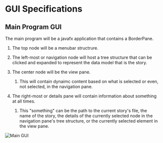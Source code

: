 # GUI Specifications

<!-- toc -->

## Main Program GUI

The main program will be a javafx application that contains a BorderPane. 

1. The top node will be a menubar structrure. 

2. The left-most or navigation node will host a tree structure that can be clicked and expanded to represent the data model that is the story. 

3. The center node will be the view pane. 

    1. This will contain dynaimc content based on what is selected or even, not selected, in the navigation pane. 

4. The right-most or details pane will contain information about something at all times. 
    1. This "something" can be the path to the current story's file, the name of the story, the details of the currently selected node in the navigation pane's tree structure, or the currently selected element in the view pane.





![Main GUI](/gui-examples/main-gui.jpg)
